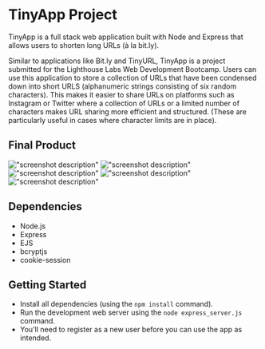 # TinyApp Project

TinyApp is a full stack web application built with Node and Express that allows users to shorten long URLs (à la bit.ly).

Similar to applications like Bit.ly and TinyURL, TinyApp is a project submitted for the Lighthouse Labs Web Development Bootcamp. Users can use this application to store a collection of URLs that have been condensed down into short URLS (alphanumeric strings consisting of six random characters). This makes it easier to share URLs on platforms such as Instagram or Twitter where a collection of URLs or a limited number of characters makes URL sharing more efficient and structured. (These are particularly useful in cases where character limits are in place).

## Final Product

!["screenshot description"]()
!["screenshot description"]()
!["screenshot description"]()
!["screenshot description"]()
!["screenshot description"]()

## Dependencies

- Node.js
- Express
- EJS
- bcryptjs
- cookie-session

## Getting Started

- Install all dependencies (using the `npm install` command).
- Run the development web server using the `node express_server.js` command.
- You'll need to register as a new user before you can use the app as intended.